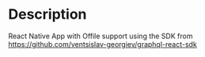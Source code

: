 # Description

React Native App with Offile support using the SDK from https://github.com/ventsislav-georgiev/graphql-react-sdk